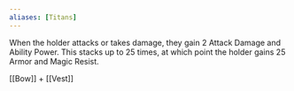 ```yaml
---
aliases: [Titans]
---
```


When the holder attacks or takes damage, they gain 2 Attack Damage and Ability Power. This stacks up to 25 times, at which point the holder gains 25 Armor and Magic Resist.

[[Bow]] + [[Vest]]
